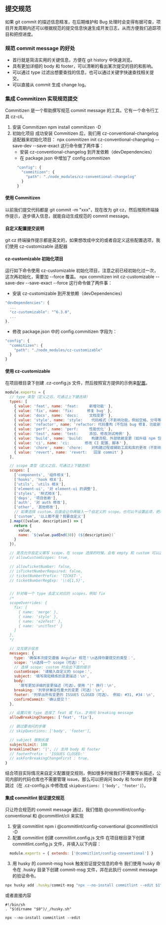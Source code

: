 ## 提交规范
如果 git commit 的描述信息精准，在后期维护和 Bug 处理时会变得有据可查，项目开发周期内还可以根据规范的提交信息快速生成开发日志，从而方便我们追踪项目和把控进度。

### 规范 commit message 的好处
* 首行就是简洁实用的关键信息，方便在 git history 中快速浏览。
* 具有更加详细的 body 和 footer，可以清晰的看出某次提交的目的和影响。
* 可以通过 type 过滤出想要查找的信息，也可以通过关键字快速查找相关提交。
* 可以直接从 commit 生成 change log。

### 集成 Commitizen 实现规范提交
Commitizen 是一个帮助撰写规范 commit message 的工具。它有一个命令行工具 cz-cli。

1. 安装 Commitizen  npm install commitizen -D
2. 初始化项目 成功安装 Commitizen 后，我们用 cz-conventional-changelog 适配器来初始化项目：
   npx commitizen init cz-conventional-changelog --save-dev --save-exact
   这行命令做了两件事：
   * 安装 cz-conventional-changelog 到开发依赖（devDependencies）
   * 在 package.json 中增加了 config.commitizen
    ```javascript
      "config": {
        "commitizen": {
          "path": "./node_modules/cz-conventional-changelog"
        }
      }
    ```
  #### 使用 Commitizen
  以前我们提交代码都是 git commit -m "xxx"，现在改为 git cz，然后按照终端操作提示，逐步填入信息，就能自动生成规范的 commit message。

  #### 自定义配置提交说明
  git cz 终端操作提示都是英文的，如果想改成中文的或者自定义这些配置选项，我们使用 cz-customizable 适配器

  #### cz-customizable 初始化项目
  运行如下命令使用 cz-customizable 初始化项目，注意之前已经初始化过一次，这次再初始化，需要加 --force 覆盖。
  npx commitizen init cz-customizable --save-dev --save-exact --force
  这行命令做了两件事：
  * 安装 cz-customizable 到开发依赖（devDependencies）
```javascript
"devDependencies": {
  ...
  "cz-customizable": "^6.3.0",
  ...
},
```
   * 修改 package.json 中的 config.commitizen 字段为：
```javascript
"config": {
  "commitizen": {
    "path": "./node_modules/cz-customizable"
  }
}
```
#### 使用 cz-customizable
在项目根目录下创建 .cz-config.js 文件，然后按照官方提供的示例来[配置](https://github.com/leoforfree/cz-customizable/blob/master/cz-config-EXAMPLE.js)。
```javascript
module.exports = {
  // type 类型（定义之后，可通过上下键选择）
  types: [
    { value: 'feat', name: 'feat:     新增功能' },
    { value: 'fix', name: 'fix:      修复 bug' },
    { value: 'docs', name: 'docs:     文档变更' },
    { value: 'style', name: 'style:    代码格式（不影响功能，例如空格、分号等格式修正）' },
    { value: 'refactor', name: 'refactor: 代码重构（不包括 bug 修复、功能新增）' },
    { value: 'perf', name: 'perf:     性能优化' },
    { value: 'test', name: 'test:     添加、修改测试用例' },
    { value: 'build', name: 'build:    构建流程、外部依赖变更（如升级 npm 包、修改 webpack 配置等）' },
    { value: 'ci', name: 'ci:       修改 CI 配置、脚本' },
    { value: 'chore', name: 'chore:    对构建过程或辅助工具和库的更改（不影响源文件、测试用例）' },
    { value: 'revert', name: 'revert:   回滚 commit' }
  ],

  // scope 类型（定义之后，可通过上下键选择）
  scopes: [
    ['components', '组件相关'],
    ['hooks', 'hook 相关'],
    ['utils', 'utils 相关'],
    ['element-ui', '对 element-ui 的调整'],
    ['styles', '样式相关'],
    ['deps', '项目依赖'],
    ['auth', '对 auth 修改'],
    ['other', '其他修改'],
    // 如果选择 custom，后面会让你再输入一个自定义的 scope。也可以不设置此项，把后面的 allowCustomScopes 设置为 true
    ['custom', '以上都不是？我要自定义']
  ].map(([value, description]) => {
    return {
      value,
      name: `${value.padEnd(30)} (${description})`
    }
  }),

  // 是否允许自定义填写 scope，在 scope 选择的时候，会有 empty 和 custom 可以选择。
  // allowCustomScopes: true,

  // allowTicketNumber: false,
  // isTicketNumberRequired: false,
  // ticketNumberPrefix: 'TICKET-',
  // ticketNumberRegExp: '\\d{1,5}',


  // 针对每一个 type 去定义对应的 scopes，例如 fix
  /*
  scopeOverrides: {
    fix: [
      { name: 'merge' },
      { name: 'style' },
      { name: 'e2eTest' },
      { name: 'unitTest' }
    ]
  },
  */

  // 交互提示信息
  messages: {
    type: '确保本次提交遵循 Angular 规范！\n选择你要提交的类型：',
    scope: '\n选择一个 scope（可选）：',
    // 选择 scope: custom 时会出下面的提示
    customScope: '请输入自定义的 scope：',
    subject: '填写简短精炼的变更描述：\n',
    body:
      '填写更加详细的变更描述（可选）。使用 "|" 换行：\n',
    breaking: '列举非兼容性重大的变更（可选）：\n',
    footer: '列举出所有变更的 ISSUES CLOSED（可选）。 例如: #31, #34：\n',
    confirmCommit: '确认提交？'
  },

  // 设置只有 type 选择了 feat 或 fix，才询问 breaking message
  allowBreakingChanges: ['feat', 'fix'],

  // 跳过要询问的步骤
  // skipQuestions: ['body', 'footer'],

  // subject 限制长度
  subjectLimit: 100
  breaklineChar: '|', // 支持 body 和 footer
  // footerPrefix : 'ISSUES CLOSED:'
  // askForBreakingChangeFirst : true,
}
```

结合项目实际情况来自定义配置提交规则，例如很多时候我们不需要写长描述，公司内部的代码仓库也不需要管理 issue，那么可以把询问 body 和 footer 的步骤跳过（在 .cz-config.js 中修改成 `skipQuestions: ['body', 'footer']`）。

#### 集成 commitlint 验证提交规范
只让符合规范的 commit message 通过，我们借助 @commitlint/config-conventional 和 @commitlint/cli 来实现
1. 安装 commitlint   npm i @commitlint/config-conventional @commitlint/cli -D
2. 配置 commitlint   创建 commitlint.config.js 文件 在项目根目录下创建 commitlint.config.js 文件，并填入以下内容：
```javascript
  module.exports = { extends: ['@commitlint/config-conventional'] }
```
3. 用 husky 的 commit-msg hook 触发验证提交信息的命令
   我们使用 husky 命令在 .husky 目录下创建 commit-msg 文件，并在此执行 commit message 的验证命令。
```javascript
npx husky add .husky/commit-msg "npx --no-install commitlint --edit $1"
```
或者直接内容
```shell
#!/bin/sh
. "$(dirname "$0")/_/husky.sh"

npx --no-install commitlint --edit 

```
